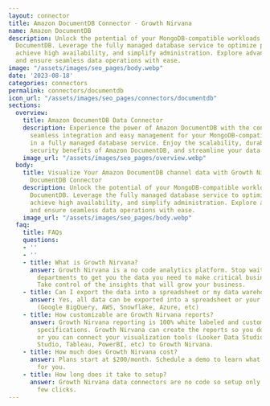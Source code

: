 ```yaml
---
layout: connector
title: Amazon DocumentDB Connector - Growth Nirvana
name: Amazon DocumentDB
description: Unlock the potential of your MongoDB-compatible workloads with Amazon
  DocumentDB. Leverage the fully managed database service to optimize performance,
  achieve high availability, and simplify administration. Explore advanced functionalities
  and ensure seamless data operations with ease.
image: "/assets/images/seo_pages/body.webp"
date: '2023-08-18'
categories: connectors
permalink: connectors/documentdb
icon_url: "/assets/images/seo_pages/connectors/documentdb"
sections:
  overview:
    title: Amazon DocumentDB Data Connector
    description: Experience the power of Amazon DocumentDB with the connector. Get
      seamless integration and easy management for your MongoDB-compatible workloads
      in a fully managed database service. Enjoy the scalability, durability, and
      security benefits of Amazon DocumentDB, and streamline your data operations.
    image_url: "/assets/images/seo_pages/overview.webp"
  body:
    title: Visualize Your Amazon DocumentDB channel data with Growth Nirvana's Amazon
      DocumentDB Connector
    description: Unlock the potential of your MongoDB-compatible workloads with Amazon
      DocumentDB. Leverage the fully managed database service to optimize performance,
      achieve high availability, and simplify administration. Explore advanced functionalities
      and ensure seamless data operations with ease.
    image_url: "/assets/images/seo_pages/body.webp"
  faq:
    title: FAQs
    questions:
    - ''
    - ''
    - title: What is Growth Nirvana?
      answer: Growth Nirvana is a no code analytics platform. Stop waiting for other
        departments to get you the data you need to make critical business decisions.
        Take control of the insights that will grow your business.
    - title: Can I export the data into a spreadsheet or my data warehouse?
      answer: Yes, all data can be exported into a spreadsheet or your data warehouse
        (Google BigQuery, AWS, Snowflake, Azure, etc)
    - title: How customizable are Growth Nirvana reports?
      answer: Growth Nirvana reporting is 100% white labeled and customized to your
        specifications. Growth Nirvana can create the reports so you don’t have to
        or you can connect your visualization tools (Looker Data Studio/Google Data
        Studio, Tableau, PowerBI, etc) to Growth Nirvana.
    - title: How much does Growth Nirvana cost?
      answer: Plans start at $200/month. Schedule a demo to learn what plan is best
        for you.
    - title: How long does it take to setup?
      answer: Growth Nirvana data connectors are no code so setup only requires a
        few clicks.
---
```

